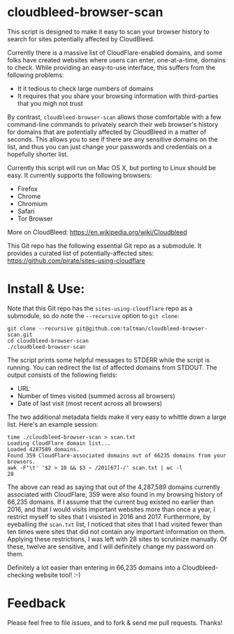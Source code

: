 # cloudbleed-browser-scan

This script is designed to make it easy to scan your browser history
to search for sites potentially affected by CloudBleed.

Currently there is a massive list of CloudFlare-enabled domains, and
some folks have created websites where users can enter, one-at-a-time,
domains to check. While providing an easy-to-use interface, this suffers from the
following problems:

* It it tedious to check large numbers of domains
* It requires that you share your browsing information with third-parties that you migh not trust

By contrast, `cloudbleed-browser-scan` allows those comfortable with a
few command-line commands to privately search their web browser's
history for domains that are potentially affected by CloudBleed in a
matter of seconds. This allows you to see if there are any sensitive
domains on the list, and thus you can just change your passwords and
credentials on a hopefully shorter list.

Currently this script will run on Mac OS X, but porting to Linux
should be easy. It currently supports the following browsers:

* Firefox
* Chrome
* Chromium
* Safari
* Tor Browser



More on CloudBleed:
https://en.wikipedia.org/wiki/Cloudbleed

This Git repo has the following essential Git repo as a submodule.
It provides a curated list of potentially-affected sites:
https://github.com/pirate/sites-using-cloudflare



# Install & Use:

Note that this Git repo has the `sites-using-cloudflare` repo as a submodule,
so do note the `--recursive` option to `git clone`:

```
git clone --recursive git@github.com:taltman/cloudbleed-browser-scan.git
cd cloudbleed-browser-scan
./cloudbleed-browser-scan
```

The script prints some helpful messages to STDERR while the script is running.
You can redirect the list of affected domains from STDOUT. The output
consists of the following fields:

* URL
* Number of times visited (summed across all browsers)
* Date of last visit (most recent across all browsers)

The two additional metadata fields make it very easy to whittle down a
large list. Here's an example session:

```
time ./cloudbleed-browser-scan > scan.txt
Loading CloudFlare domain list...
Loaded 4287589 domains.
Found 359 CloudFlare-associated domains out of 66235 domains from your
browsers.
awk -F'\t' '$2 > 10 && $3 ~ /201[67]-/' scan.txt | wc -l
28
```

The above can read as saying that out of the 4,287,589 domains
currently associated with CloudFlare, 359 were also found in my
browsing history of 66,235 domains. If I assume that the current bug
existed no earlier than 2016, and that I would visits important
websites more than once a year, I restrict myself to sites that I
visisted in 2016 and 2017. Furthermore, by eyeballing the `scan.txt`
list, I noticed that sites that I had visited fewer than ten times
were sites that did not contain any important information on
them. Applying these restrictions, I was left with 28 sites to
scrutinize manually. Of these, twelve are sensitive, and I will
definitely change my password on them.

Definitely a lot easier than entering in 66,235 domains into a
Cloudbleed-checking website tool! :-)


# Feedback

Please feel free to file issues, and to fork & send me pull requests. Thanks!

